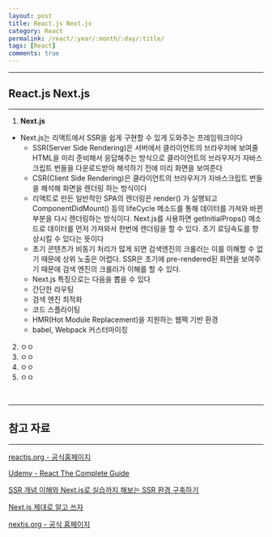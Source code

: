 ```yaml
---
layout: post
title: React.js Next.js
category: React
permalink: /react/:year/:month/:day/:title/
tags: [React]
comments: true
---
```


---

## React.js Next.js

---

1. **Next.js**
* Next.js는 리액트에서 SSR을 쉽게 구현할 수 있게 도와주는 프레임워크이다
   * SSR(Server Side Rendering)은 서버에서 클라이언트의 브라우저에 보여줄 HTML을 미리 준비해서 응답해주는 방식으로 클라이언트의 브라우저가 자바스크립트 번들을 다운로드받아 해석하기 전에 미리 화면을 보여준다
   * CSR(Client Side Rendering)은 클라이언트의 브라우저가 자바스크립트 번들을 해석해 화면을 렌더링 하는 방식이다
   * 리액트로 만든 일반적인 SPA의 렌더링은 render() 가 실행되고 ComponentDidMount() 등의 lifeCycle 메소드를 통해 데이터를 가져와 바뀐 부분을 다시 렌더링하는 방식이다. Next.js를 사용하면 getInitialProps() 메소드로 데이터를 먼저 가져와서 한번에 렌더링을 할 수 있다. 초기 로딩속도를 향상시킬 수 있다는 뜻이다
   * 초기 콘텐츠가 비동기 처리가 많게 되면 검색엔진의 크롤러는 이를 이해할 수 없기 때문에 상위 노출은 어렵다. SSR은 초기에 pre-rendered된 화면을 보여주기 때문에 검색 엔진의 크롤러가 이해를 할 수 있다.
   * Next.js 특징으로는 다음을 뽑을 수 있다
   * 간단한 라우팅
   * 검색 엔진 최적화
   * 코드 스플라이팅
   * HMR(Hot Module Replacement)을 지원하는 웹팩 기반 환경
   * babel, Webpack 커스터마이징 
   
2. ㅇㅇ
3. ㅇㅇ
4. ㅇㅇ
5. ㅇㅇ

<br>

---

## 참고 자료

---

[reactjs.org - 공식홈페이지](https://ko.reactjs.org/tutorial/tutorial.html)

[Udemy - React The Complete Guide](https://www.udemy.com/course/react-the-complete-guide-incl-redux/)

[SSR 개념 이해와 Next.js로 실습까지 해보는 SSR 환경 구축하기](https://velog.io/@jeff0720/Next.js-%EA%B0%9C%EB%85%90-%EC%9D%B4%ED%95%B4-%EB%B6%80%ED%84%B0-%EC%8B%A4%EC%8A%B5%EA%B9%8C%EC%A7%80-%ED%95%B4%EB%B3%B4%EB%8A%94-SSR-%ED%99%98%EA%B2%BD-%EA%B5%AC%EC%B6%95)

[Next.js 제대로 알고 쓰자](https://medium.com/@msj9121/next-js-%EC%A0%9C%EB%8C%80%EB%A1%9C-%EC%95%8C%EA%B3%A0-%EC%93%B0%EC%9E%90-8727f76614c9)

[nextjs.org - 공식 홈페이지](https://nextjs.org/)